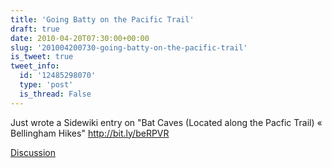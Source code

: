 ```yaml
---
title: 'Going Batty on the Pacific Trail'
draft: true
date: 2010-04-20T07:30:00+00:00
slug: '201004200730-going-batty-on-the-pacific-trail'
is_tweet: true
tweet_info:
  id: '12485298070'
  type: 'post'
  is_thread: False
---
```




Just wrote a Sidewiki entry on "Bat Caves (Located along the Pacfic Trail) « Bellingham Hikes" http://bit.ly/beRPVR

[Discussion](https://x.com/sytelus/status/12485298070)
